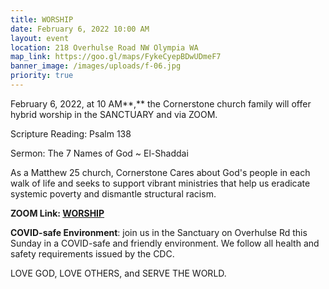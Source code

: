 ```yaml
---
title: WORSHIP
date: February 6, 2022 10:00 AM
layout: event
location: 218 Overhulse Road NW Olympia WA
map_link: https://goo.gl/maps/FykeCyepBDwUDmeF7
banner_image: /images/uploads/f-06.jpg
priority: true
---
```

February 6, 2022, at 10 AM**,** the Cornerstone church family will offer hybrid worship in the SANCTUARY and via ZOOM.  

Scripture Reading: Psalm 138

Sermon: The 7 Names of God ~ El-Shaddai

As a Matthew 25 church, Cornerstone Cares about God's people in each walk of life and seeks to support vibrant ministries that help us eradicate systemic poverty and dismantle structural racism.

**ZOOM Link: [WORSHIP](https://us02web.zoom.us/j/89012302302?pwd=dXVWVGU2Sm9VcHJYN2loNzlBM01kQT09)**

**COVID-safe Environment**: join us in the Sanctuary on Overhulse Rd this Sunday in a COVID-safe and friendly environment. We follow all health and safety requirements issued by the CDC.

LOVE GOD, LOVE OTHERS, and SERVE THE WORLD.
